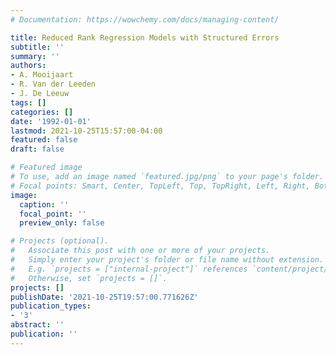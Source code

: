 ```yaml
---
# Documentation: https://wowchemy.com/docs/managing-content/

title: Reduced Rank Regression Models with Structured Errors
subtitle: ''
summary: ''
authors:
- A. Mooijaart
- R. Van der Leeden
- J. De Leeuw
tags: []
categories: []
date: '1992-01-01'
lastmod: 2021-10-25T15:57:00-04:00
featured: false
draft: false

# Featured image
# To use, add an image named `featured.jpg/png` to your page's folder.
# Focal points: Smart, Center, TopLeft, Top, TopRight, Left, Right, BottomLeft, Bottom, BottomRight.
image:
  caption: ''
  focal_point: ''
  preview_only: false

# Projects (optional).
#   Associate this post with one or more of your projects.
#   Simply enter your project's folder or file name without extension.
#   E.g. `projects = ["internal-project"]` references `content/project/deep-learning/index.md`.
#   Otherwise, set `projects = []`.
projects: []
publishDate: '2021-10-25T19:57:00.771626Z'
publication_types:
- '3'
abstract: ''
publication: ''
---
```

